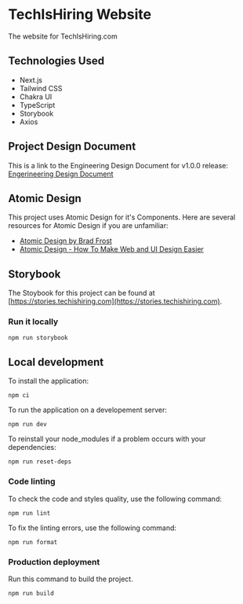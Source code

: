 # TechIsHiring Website

The website for TechIsHiring.com

## Technologies Used

* Next.js
* Tailwind CSS
* Chakra UI
* TypeScript
* Storybook
* Axios

## Project Design Document

This is a link to the Engineering Design Document for v1.0.0 release: [Engerineering Design Document](https://drive.google.com/file/d/15jYKdhq1NcL4rHJIvBxoLUuNlYRqOhMr/view?usp=sharing)

## Atomic Design

This project uses Atomic Design for it's Components. Here are several resources for Atomic Design if you are unfamiliar:

* [Atomic Design by Brad Frost](https://bradfrost.com/blog/post/atomic-web-design/)
* [Atomic Design - How To Make Web and UI Design Easier](https://www.youtube.com/watch?v=W3A33dmp17E)

## Storybook

The Stoybook for this project can be found at [https://stories.techishiring.com](https://stories.techishiring.com).

### Run it locally

```shell
npm run storybook
```

## Local development

To install the application:

```shell
npm ci
```

To run the application on a developement server:

```shell
npm run dev
```

To reinstall your node_modules if a problem occurs with your dependencies:

```shell
npm run reset-deps
```

### Code linting

To check the code and styles quality, use the following command:

```shell
npm run lint
```

To fix the linting errors, use the following command:

```shell
npm run format
```

### Production deployment

Run this command to build the project.

```shell
npm run build
```
